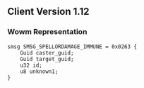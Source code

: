 ## Client Version 1.12

### Wowm Representation
```rust,ignore
smsg SMSG_SPELLORDAMAGE_IMMUNE = 0x0263 {
    Guid caster_guid;    
    Guid target_guid;    
    u32 id;    
    u8 unknown1;    
}

```
